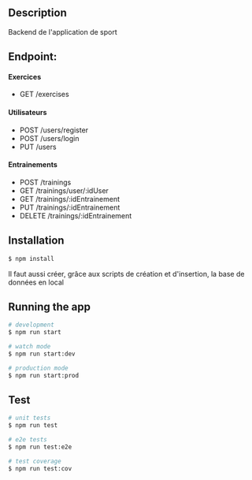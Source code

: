 ## Description

Backend de l'application de sport

## Endpoint:
#### Exercices
- GET       /exercises
#### Utilisateurs
- POST      /users/register
- POST      /users/login
- PUT       /users
#### Entrainements
- POST      /trainings
- GET       /trainings/user/:idUser
- GET       /trainings/:idEntrainement
- PUT       /trainings/:idEntrainement
- DELETE    /trainings/:idEntrainement


## Installation

```bash
$ npm install
```
Il faut aussi créer, grâce aux scripts de création et d'insertion, la base de données en local

## Running the app

```bash
# development
$ npm run start

# watch mode
$ npm run start:dev

# production mode
$ npm run start:prod
```

## Test

```bash
# unit tests
$ npm run test

# e2e tests
$ npm run test:e2e

# test coverage
$ npm run test:cov
```